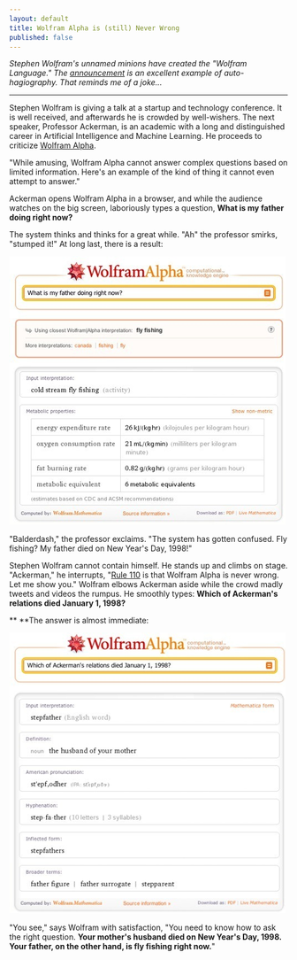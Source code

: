 ```yaml
---
layout: default
title: Wolfram Alpha is (still) Never Wrong
published: false
---
```


*Stephen Wolfram's unnamed minions have created the "Wolfram Language." The [announcement](http://blog.wolframalpha.com/2013/11/13/something-very-big-is-coming-our-most-important-technology-project-yet/) is an excellent example of auto-hagiography. That reminds me of a joke...*

---

Stephen Wolfram is giving a talk at a startup and technology conference. It is well received, and afterwards he is crowded by well-wishers. The next speaker, Professor Ackerman, is an academic with a long and distinguished career in Artificial Intelligence and Machine Learning. He proceeds to criticize [Wolfram Alpha](http://www.wolframalpha.com/).

"While amusing, Wolfram Alpha cannot answer complex questions based on limited information. Here's an example of the kind of thing it cannot even attempt to answer."

Ackerman opens Wolfram Alpha in a browser, and while the audience watches on the big screen, laboriously types a question, **What is my father doing right now?**

The system thinks and thinks for a great while. "Ah" the professor smirks, "stumped it!" At long last, there is a result:

![Wolfram Alpha](/assets/images/wolfram_alpha.jpg)

"Balderdash," the professor exclaims. "The system has gotten confused. Fly fishing? My father died on New Year's Day, 1998!"

Stephen Wolfram cannot contain himself. He stands up and climbs on stage. "Ackerman," he interrupts, "[Rule 110](https://secure.wikimedia.org/wikipedia/en/wiki/Rule_110) is that Wolfram Alpha is never wrong. Let me show you." Wolfram elbows Ackerman aside while the crowd madly tweets and videos the rumpus. He smoothly types: **Which of Ackerman's relations died January 1, 1998?**

** **The answer is almost immediate:

![Stepfather](/assets/images/stepfather.jpg)

"You see," says Wolfram with satisfaction, "You need to know how to ask the right question. **Your mother's husband died on New Year's Day, 1998. Your father, on the other hand, is fly fishing right now.**"